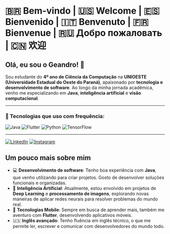 # 🇧🇷 Bem-vindo | 🇺🇸 Welcome | 🇪🇸 Bienvenido | 🇮🇹 Benvenuto | 🇫🇷 Bienvenue | 🇷🇺 Добро пожаловать | 🇨🇳 欢迎

## Olá, eu sou o Geandro! 👋

Sou estudante do **4º ano de Ciência da Computação** na **UNIOESTE (Universidade Estadual do Oeste do Paraná)**, apaixonado por **tecnologia e desenvolvimento de software**. Ao longo da minha jornada acadêmica, venho me especializando em **Java**, **inteligência artificial** e **visão computacional**.

---
### 🚀 Tecnologias que uso com frequência:

![Java](https://img.shields.io/badge/Java-ED8B00?style=for-the-badge&logo=java&logoColor=white)
![Flutter](https://img.shields.io/badge/Flutter-02569B?style=for-the-badge&logo=flutter&logoColor=white)
![Python](https://img.shields.io/badge/Python-3776AB?style=for-the-badge&logo=python&logoColor=white)
![TensorFlow](https://img.shields.io/badge/TensorFlow-FF6F00?style=for-the-badge&logo=tensorflow&logoColor=white)

---
[![LinkedIn](https://img.shields.io/badge/-LinkedIn-0A66C2?style=for-the-badge&logo=linkedin&logoColor=white)](https://www.linkedin.com/in/seu-usuario)
[![Instagram](https://img.shields.io/badge/-Instagram-E4405F?style=for-the-badge&logo=instagram&logoColor=white)](https://www.instagram.com/seu-usuario)


## Um pouco mais sobre mim
- 💻 **Desenvolvimento de software**: Tenho boa experiência com **Java**, que venho utilizando para criar projetos. Gosto de desenvolver soluções funcionais e organizadas.
- 🧠 **Inteligência Artificial**: Atualmente, estou envolvido em projetos de **Deep Learning** e **processamento de imagens**, explorando novas maneiras de aplicar redes neurais para resolver problemas do mundo real.
- 📱 **Tecnologias Mobile**: Sempre em busca de aprender mais, também me aventuro com **Flutter**, desenvolvendo aplicativos móveis.
- 🇺🇸 **Inglês avançado**: Tenho fluência em inglês técnico, o que me permite ler, escrever e comunicar com desenvolvedores do mundo todo.

